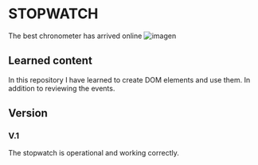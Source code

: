 # STOPWATCH
The best chronometer has arrived online
![imagen](https://github.com/rodrigoespigares/timekeeper/assets/94736646/3865bd59-1e2a-4cd4-929c-61af6aef1094)

## Learned content
In this repository I have learned to create DOM elements and use them. In addition to reviewing the events.

## Version
### V.1
The stopwatch is operational and working correctly.
